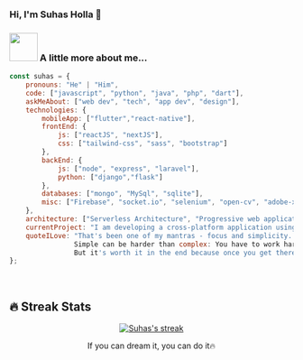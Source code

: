 ### Hi, I'm Suhas Holla 👋
<!--
**suhashollakc/suhashollakc** is a ✨ _special_ ✨ repository because its `README.md` (this file) appears on your GitHub profile.
-->

### <img src="https://media.giphy.com/media/VgCDAzcKvsR6OM0uWg/giphy.gif" width="50"> A little more about me...  

```javascript
const suhas = {
    pronouns: "He" | "Him",
    code: ["javascript", "python", "java", "php", "dart"],
    askMeAbout: ["web dev", "tech", "app dev", "design"],
    technologies: {
        mobileApp: ["flutter","react-native"],
        frontEnd: {
            js: ["reactJS", "nextJS"],
            css: ["tailwind-css", "sass", "bootstrap"]
        },
        backEnd: {
            js: ["node", "express", "laravel"],
            python: ["django","flask"]
        },
        databases: ["mongo", "MySql", "sqlite"],
        misc: ["Firebase", "socket.io", "selenium", "open-cv", "adobe-xd", "adobe-illustrator"]
    },
    architecture: ["Serverless Architecture", "Progressive web applications", "Single page applications"],
    currentProject: "I am developing a cross-platform application using flutter",
    quoteILove: "That's been one of my mantras - focus and simplicity. 
                Simple can be harder than complex: You have to work hard to get your thinking clean to make it simple. 
                But it's worth it in the end because once you get there, you can move mountains. Steve Jobs"
};
```


<br/>

## 🔥 Streak Stats
<!-- GitHub Readme Streak Stats - https://github.com/DenverCoder1/github-readme-streak-stats -->
<p align="center">
  <a href="https://github.com/DenverCoder1/github-readme-streak-stats">
    <img title="🔥 Get streak stats for your profile at git.io/streak-stats" alt="Suhas's streak" src="http://github-readme-streak-stats.herokuapp.com?user=suhashollakc&date_format=M%20j%5B%2C%20Y%5D"/>
  </a> 
  <p align="center"> If you can dream it, you can do it🔥 </p>
</p>
<!-- 
Here are some ideas to get you started:

- 🔭 I’m currently working on ...
- 🌱 I’m currently learning ...
- 👯 I’m looking to collaborate on ...
- 🤔 I’m looking for help with ...
- 💬 Ask me about ...
- 📫 How to reach me: ...
- 😄 Pronouns: ...
- ⚡ Fun fact: ...
-->
